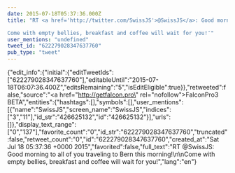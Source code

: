 ```yaml
---
date: 2015-07-18T05:37:36.000Z
title: "RT <a href='http://twitter.com/SwissJS'>@SwissJS</a>: Good morning to all of you traveling to Bern this morning!

Come with empty bellies, breakfast and coffee will wait for you!″"
user_mentions: "undefined"
tweet_id: "622279028347637760"
pub_type: "tweet"
---
```

{"edit_info":{"initial":{"editTweetIds":["622279028347637760"],"editableUntil":"2015-07-18T06:07:36.400Z","editsRemaining":"5","isEditEligible":true}},"retweeted":false,"source":"<a href=\"http://getfalcon.pro\" rel=\"nofollow\">FalconPro3 BETA</a>","entities":{"hashtags":[],"symbols":[],"user_mentions":[{"name":"SwissJS","screen_name":"SwissJS","indices":["3","11"],"id_str":"426625132","id":"426625132"}],"urls":[]},"display_text_range":["0","137"],"favorite_count":"0","id_str":"622279028347637760","truncated":false,"retweet_count":"0","id":"622279028347637760","created_at":"Sat Jul 18 05:37:36 +0000 2015","favorited":false,"full_text":"RT @SwissJS: Good morning to all of you traveling to Bern this morning!\n\nCome with empty bellies, breakfast and coffee will wait for you!","lang":"en"}
